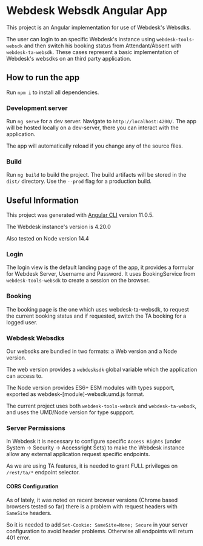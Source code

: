 # Webdesk Websdk Angular App

This project is an Angular implementation for use of Webdesk's Websdks.

The user can login to an specific Webdesk's instance using `webdesk-tools-websdk` and then switch his booking status from Attendant/Absent with `webdesk-ta-websdk`. These cases represent a basic implementation of Webdesk's websdks on an third party application.

## How to run the app

Run `npm i` to install all dependencies.

### Development server

Run `ng serve` for a dev server. Navigate to `http://localhost:4200/`. The app will be hosted locally on a dev-server, there you can interact with the application.

The app will automatically reload if you change any of the source files.

### Build

Run `ng build` to build the project. The build artifacts will be stored in the `dist/` directory. Use the `--prod` flag for a production build.

## Useful Information

This project was generated with [Angular CLI](https://github.com/angular/angular-cli) version 11.0.5.

The Webdesk instance's version is 4.20.0

Also tested on Node version 14.4

### Login

The login view is the default landing page of the app, it provides a formular for Webdesk Server, Username and Password. It uses BookingService from `webdesk-tools-websdk` to create a session on the browser.

### Booking

The booking page is the one which uses webdesk-ta-websdk, to request the current booking status and if requested, switch the TA booking for a logged user.

### Webdesk Websdks

Our websdks are bundled in two formats: a Web version and a Node version.

The web version provides a `webdesksdk` global variable which the application can access to.

The Node version provides ES6+ ESM modules with types support, exported as webdesk-[module]-websdk.umd.js format.

The current project uses both `webdesk-tools-websdk` and `webdesk-ta-websdk`, and uses the UMD/Node version for type suppport.

### Server Permissions 

In Webdesk it is necessary to configure specific `Access Rights` (under System -> Security -> Accessright Sets) to make the Webdesk instance allow any external application request specific endpoints.


As we are using TA features, it is needed to grant FULL privileges on `/rest/ta/*` endpoint selector.

#### CORS Configuration 
As of lately, it was noted on recent browser versions (Chrome based browsers tested so far) there is a problem with request headers with `SameSite` headers. 

So it is needed to add `Set-Cookie: SameSite=None; Secure` in your server configuration to avoid header problems. Otherwise all endpoints will return 401 error.